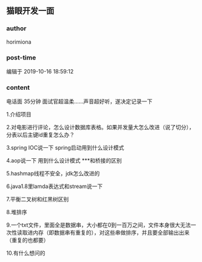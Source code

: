 ## 猫眼开发一面
### author 
horimiona
### post-time 

编辑于  2019-10-16 18:59:12
### content 
<div class="post-topic-des nc-post-content">
 <p>
  电话面 35分钟 面试官超温柔……声音超好听，遂决定记录一下
 </p>
 <p>
  1.介绍项目
 </p>
 <p>
  2.对电影进行评论，怎么设计数据库表格。如果并发量大怎么改进（说了切分），分表以后主键id重复怎么办？
 </p>
 <p>
  3.spring IOC说一下 spring启动用到什么设计模式
 </p>
 <p>
  4.aop说一下 用到什么设计模式 ***和桥接的区别
 </p>
 <p>
  5.hashmap线程不安全，jdk怎么改进的
 </p>
 <p>
  6.java1.8里lamda表达式和stream说一下
 </p>
 <p>
  7.平衡二叉树和红黑树区别
 </p>
 <p>
  8.堆排序
 </p>
 <p>
  9.一个txt文件，里面全是数据串，大小都在0到一百万之间，文件本身很大无法一次性读取进内存（即数据串有重复的），对这些串做排序，并且要全部输出出来（重复的也都要）
 </p>
 <p>
  10.有什么想问的
 </p>
</div>
